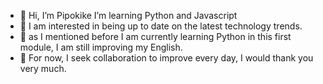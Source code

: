 - 👋 Hi, I’m Pipokike I’m learning Python and Javascript
- 👀 I am interested in being up to date on the latest technology trends.
- 🌱 as I mentioned before I am currently learning Python in this first module, I am still improving my English.
- 💞️ For now, I seek collaboration to improve every day, I would thank you very much. 

<!---
PipoKike/PipoKike is a ✨ special ✨ repository because its `README.md` (this file) appears on your GitHub profile.
You can click the Preview link to take a look at your changes.
--->
